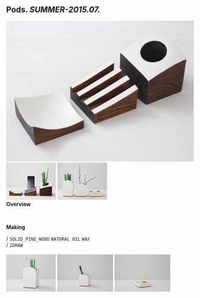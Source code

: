 
## Pods. _SUMMER-2015.07._  
![Pods](/projects/Pods/100.jpg)<a href="https://ewwgene.github.io/projects/Pods/101.jpg"><img src="/projects/Pods/101.jpg" height="100"></a> <a href="https://ewwgene.github.io/projects/Pods/102.jpg"><img src="/projects/Pods/102.jpg" height="100"></a>   
**Overview**  
  
<br>
  
**Making**  
  
/
`SOLID_PINE_WOOD` `NATURAL OIL` `WAX`   
/
_`IDRAW`_   
<br>
<a href="https://ewwgene.github.io/projects/Pods/300.jpg"><img src="/projects/Pods/300.jpg" height="100"></a> <a href="https://ewwgene.github.io/projects/Pods/301.jpg"><img src="/projects/Pods/301.jpg" height="100"></a> <a href="https://ewwgene.github.io/projects/Pods/302.jpg"><img src="/projects/Pods/302.jpg" height="100"></a> 
